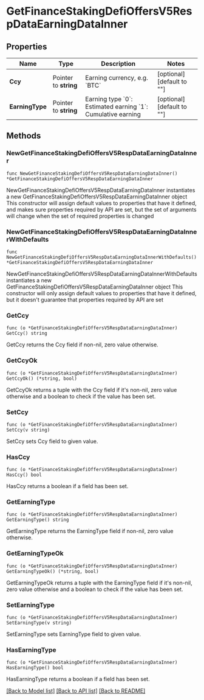 # GetFinanceStakingDefiOffersV5RespDataEarningDataInner

## Properties

Name | Type | Description | Notes
------------ | ------------- | ------------- | -------------
**Ccy** | Pointer to **string** | Earning currency, e.g. &#x60;BTC&#x60; | [optional] [default to ""]
**EarningType** | Pointer to **string** | Earning type  &#x60;0&#x60;: Estimated earning  &#x60;1&#x60;: Cumulative earning | [optional] [default to ""]

## Methods

### NewGetFinanceStakingDefiOffersV5RespDataEarningDataInner

`func NewGetFinanceStakingDefiOffersV5RespDataEarningDataInner() *GetFinanceStakingDefiOffersV5RespDataEarningDataInner`

NewGetFinanceStakingDefiOffersV5RespDataEarningDataInner instantiates a new GetFinanceStakingDefiOffersV5RespDataEarningDataInner object
This constructor will assign default values to properties that have it defined,
and makes sure properties required by API are set, but the set of arguments
will change when the set of required properties is changed

### NewGetFinanceStakingDefiOffersV5RespDataEarningDataInnerWithDefaults

`func NewGetFinanceStakingDefiOffersV5RespDataEarningDataInnerWithDefaults() *GetFinanceStakingDefiOffersV5RespDataEarningDataInner`

NewGetFinanceStakingDefiOffersV5RespDataEarningDataInnerWithDefaults instantiates a new GetFinanceStakingDefiOffersV5RespDataEarningDataInner object
This constructor will only assign default values to properties that have it defined,
but it doesn't guarantee that properties required by API are set

### GetCcy

`func (o *GetFinanceStakingDefiOffersV5RespDataEarningDataInner) GetCcy() string`

GetCcy returns the Ccy field if non-nil, zero value otherwise.

### GetCcyOk

`func (o *GetFinanceStakingDefiOffersV5RespDataEarningDataInner) GetCcyOk() (*string, bool)`

GetCcyOk returns a tuple with the Ccy field if it's non-nil, zero value otherwise
and a boolean to check if the value has been set.

### SetCcy

`func (o *GetFinanceStakingDefiOffersV5RespDataEarningDataInner) SetCcy(v string)`

SetCcy sets Ccy field to given value.

### HasCcy

`func (o *GetFinanceStakingDefiOffersV5RespDataEarningDataInner) HasCcy() bool`

HasCcy returns a boolean if a field has been set.

### GetEarningType

`func (o *GetFinanceStakingDefiOffersV5RespDataEarningDataInner) GetEarningType() string`

GetEarningType returns the EarningType field if non-nil, zero value otherwise.

### GetEarningTypeOk

`func (o *GetFinanceStakingDefiOffersV5RespDataEarningDataInner) GetEarningTypeOk() (*string, bool)`

GetEarningTypeOk returns a tuple with the EarningType field if it's non-nil, zero value otherwise
and a boolean to check if the value has been set.

### SetEarningType

`func (o *GetFinanceStakingDefiOffersV5RespDataEarningDataInner) SetEarningType(v string)`

SetEarningType sets EarningType field to given value.

### HasEarningType

`func (o *GetFinanceStakingDefiOffersV5RespDataEarningDataInner) HasEarningType() bool`

HasEarningType returns a boolean if a field has been set.


[[Back to Model list]](../README.md#documentation-for-models) [[Back to API list]](../README.md#documentation-for-api-endpoints) [[Back to README]](../README.md)


